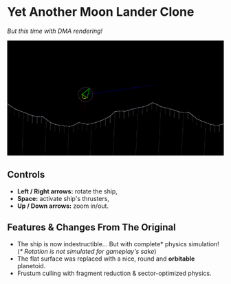 # Yet Another Moon Lander Clone

*But this time with DMA rendering!*

![screenshot](screenshot.png)

## Controls

- **Left / Right arrows:** rotate the ship,
- **Space:** activate ship's thrusters,
- **Up / Down arrows:** zoom in/out.

## Features & Changes From The Original

- The ship is now indestructible... But with complete* physics simulation!
(*\* Rotation is not simulated for gameplay's sake*)
- The flat surface was replaced with a nice, round and **orbitable** planetoid.
- Frustum culling with fragment reduction & sector-optimized physics.
